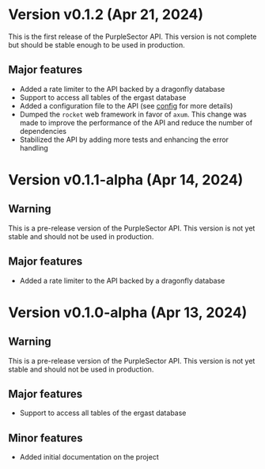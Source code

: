 # Version v0.1.2 (Apr 21, 2024)

This is the first release of the PurpleSector API. This version is not complete but should be stable enough to be used in production.

## Major features

- Added a rate limiter to the API backed by a dragonfly database
- Support to access all tables of the ergast database
- Added a configuration file to the API (see [config](config.yml) for more details)
- Dumped the `rocket` web framework in favor of `axum`. This change was made to improve the performance of the API and reduce the number of dependencies
- Stabilized the API by adding more tests and enhancing the error handling

# Version v0.1.1-alpha (Apr 14, 2024)

## Warning

This is a pre-release version of the PurpleSector API. This version is not yet stable and should not be used in production.

## Major features

- Added a rate limiter to the API backed by a dragonfly database

# Version v0.1.0-alpha (Apr 13, 2024)

## Warning

This is a pre-release version of the PurpleSector API. This version is not yet stable and should not be used in production.

## Major features

- Support to access all tables of the ergast database

## Minor features

- Added initial documentation on the project
